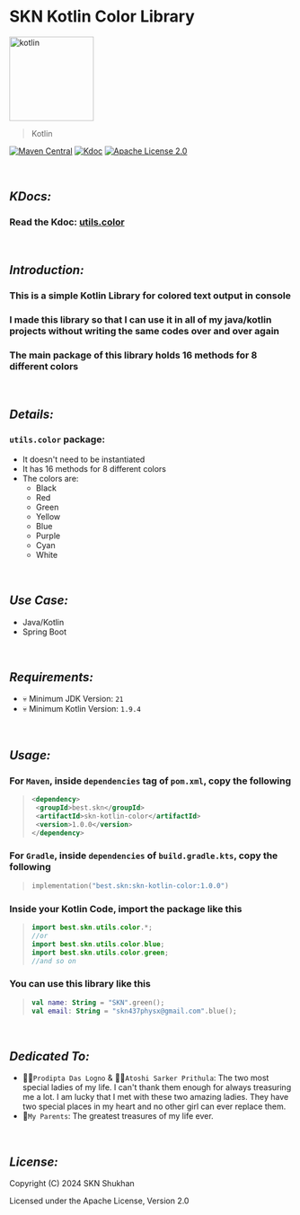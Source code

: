 # SKN Kotlin Color Library

<img width="150px" src="https://firebasestorage.googleapis.com/v0/b/skn-ultimate-project-la437.appspot.com/o/GitHub%20Library%2F10-Kotlin-SKC.svg?alt=media&token=6ff69423-3bcf-4148-a38f-5c3d9dad0099" alt="kotlin" />

> Kotlin

[![Maven Central](https://img.shields.io/maven-central/v/best.skn/skn-kotlin-color)](https://central.sonatype.com/artifact/best.skn/skn-kotlin-color) [![Kdoc](https://javadoc.io/badge2/best.skn/skn-kotlin-color/1.0.0/javadoc.svg)](https://javadoc.io/doc/best.skn/skn-kotlin-color/1.0.0) [![Apache License 2.0](https://img.shields.io/badge/License-Apache_2.0-blue.svg)](https://opensource.org/licenses/Apache-2.0)

&nbsp;

## **_KDocs:_**

### Read the Kdoc: [utils.color](https://javadoc.io/doc/best.skn/skn-kotlin-color/latest/skn-kotlin-color/utils.color/index.html)

&nbsp;

## **_Introduction:_**

### This is a simple Kotlin Library for colored text output in console

### I made this library so that I can use it in all of my java/kotlin projects without writing the same codes over and over again

### The main package of this library holds 16 methods for 8 different colors

&nbsp;

## **_Details:_**

### **`utils.color` package:**

- It doesn't need to be instantiated
- It has 16 methods for 8 different colors
- The colors are:
  - Black
  - Red
  - Green
  - Yellow
  - Blue
  - Purple
  - Cyan
  - White

&nbsp;

## **_Use Case:_**

- Java/Kotlin
- Spring Boot

&nbsp;

## **_Requirements:_**

- 💀 Minimum JDK Version: `21`
- 💀 Minimum Kotlin Version: `1.9.4`

&nbsp;

## **_Usage:_**

### For `Maven`, inside `dependencies` tag of `pom.xml`, copy the following

> ```xml
> <dependency>
>  <groupId>best.skn</groupId>
>  <artifactId>skn-kotlin-color</artifactId>
>  <version>1.0.0</version>
> </dependency>
> ```

### For `Gradle`, inside `dependencies` of `build.gradle.kts`, copy the following

> ```kotlin
> implementation("best.skn:skn-kotlin-color:1.0.0")
> ```

### Inside your Kotlin Code, import the package like this

> ```kotlin
> import best.skn.utils.color.*;
> //or
> import best.skn.utils.color.blue;
> import best.skn.utils.color.green;
> //and so on
> ```

### You can use this library like this

> ```kotlin
> val name: String = "SKN".green();
> val email: String = "skn437physx@gmail.com".blue();
> ```

&nbsp;

## **_Dedicated To:_**

- 👩‍🎨`Prodipta Das Logno` & 🧛‍♀️`Atoshi Sarker Prithula`: The two most special ladies of my life. I can't thank them
  enough for always treasuring me a lot. I am lucky that I met with these two amazing ladies. They have two special
  places in my heart and no other girl can ever replace them.
- 💯`My Parents`: The greatest treasures of my life ever.

&nbsp;

## **_License:_**

Copyright (C) 2024 SKN Shukhan

Licensed under the Apache License, Version 2.0
